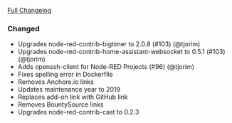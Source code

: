 [Full Changelog][changelog]

### Changed

- Upgrades node-red-contrib-bigtimer to 2.0.8 (#103) (@tjorim)
- Upgrades node-red-contrib-home-assistant-websocket to 0.5.1 (#103) (@tjorim)
- Adds openssh-client for Node-RED Projects (#96) (@tjorim)
- Fixes spelling error in Dockerfile
- Removes Anchore.io links
- Updates maintenance year to 2019
- Replaces add-on link with GitHub link
- Removes BountySource links
- Upgrades node-red-contrib-cast to 0.2.3

[changelog]: https://github.com/hassio-addons/addon-node-red/compare/v1.2.2...v1.2.3